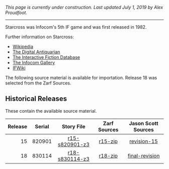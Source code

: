 *This page is currently under construction. Last updated July 1, 2019 by Alex Proudfoot.*

----

Starcross was Infocom's 5th IF game and was first released in 1982.

Further information on Starcross:

* [Wikipedia](https://en.wikipedia.org/wiki/Starcross_(video_game))
* [The Digital Antiquarian](https://www.filfre.net/2012/09/starcross/)
* [The Interactive Fiction Database](https://ifdb.tads.org/viewgame?id=y42oje3ryqi6lohn)
* [The Infocom Gallery](http://infocom.elsewhere.org/gallery/starcross/starcross.html)
* [IFWiki](http://www.ifwiki.org/index.php/Starcross)

The following source material is available for importation. Release 18 was selected from the Zarf Sources.

## Historical Releases

These contain the available source material.

| Release | Serial | Story File        | Zarf Sources | Jason Scott Sources |
| -------:|:------:|:-----------------:|:------------:|:-------------------:|
|      15 | 820901 |  [r15-s820901-z3] |    [r15-zip] |       [revision-15] |
|      18 | 830114 |  [r18-s830114-z3] |    [r18-zip] |    [final-revision] |

[r15-s820901-z3]: https://eblong.com/infocom/gamefiles/starcross-r15-s820901.z3
[r15-zip]: https://eblong.com/infocom/sources/starcross-r15.zip
[revision-15]: https://https://github.com/historicalsource/starcross/tree/f9f770f8c72a10c2f2ac4317c5e0e01e779c2f5b

[r18-s830114-z3]: https://eblong.com/infocom/gamefiles/starcross-r18-s830114.z3
[r18-zip]: https://eblong.com/infocom/sources/starcross-r18.zip
[final-revision]: https://github.com/historicalsource/starcross/tree/d4f87d5e34b1d6ea7f88b336054a500331383b11
